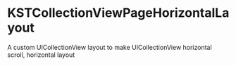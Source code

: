 # KSTCollectionViewPageHorizontalLayout
A custom UICollectionView layout to make UICollectionView horizontal scroll, horizontal layout
